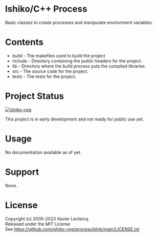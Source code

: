 # Ishiko/C++ Process

Basic classes to create processes and manipulate environment variables.

# Contents

- build - The makefiles used to build the project
- include - Directory containing the public headers for the project.
- lib - Directory where the build process puts the compiled libraries.
- src - The source code for the project.
- tests - The tests for the project.

# Project Status

[![ishiko-cpp](https://circleci.com/gh/ishiko-cpp/process.svg?style=shield)](https://circleci.com/gh/ishiko-cpp/process)

This project is in early development and not ready for public use yet.

# Usage

No documentation available as of yet.

# Support

None.

# License

Copyright (c) 2005-2023 Xavier Leclercq\
Released under the MIT License\
See https://github.com/ishiko-cpp/process/blob/main/LICENSE.txt
